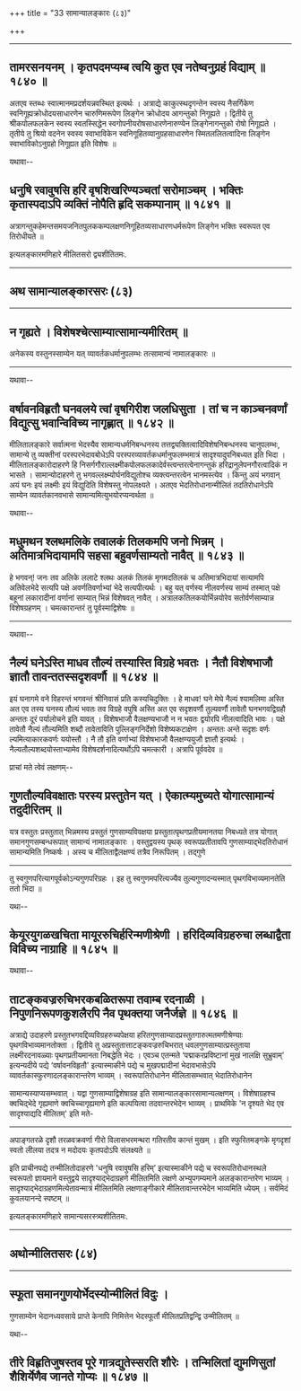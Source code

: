 +++
title = "33 सामान्यालङ्कारः (८३)"

+++



_________


## तामरसनयनम् । कृतपदमप्यम्ब त्वयि कुत एव नतेष्वनुग्रहं विद्याम् ॥ १८४० ॥

अतएव स्तब्धः स्वात्मानमप्रदर्शयन्नवस्थित इत्यर्थः । अत्राद्ये
काकुत्स्थदृगन्तेन स्वस्य नैसर्गिकेण स्वनिगूह्यक्रोधोदयसाधारणेन
चारुणिमरूपेण लिङ्गेन क्रोधोदय आगन्तुको निगूह्यते । द्वितीये तु
श्रीकपोलफलकेन स्वस्य स्वतस्सिद्धेन स्वगोपनीयरोषसाधारणेनारुण्येन
लिङ्गेनागन्तुको रोषो निगूह्यते । तृतीये तु श्रियो वदनेन स्वस्य
स्वाभाविकेन स्वनिगूहितव्यानुग्रहसाधारणेन स्मितललितत्वादिना लिङ्गेन
स्वाभाविकोऽनुग्रहो निगूह्यत इति विशेषः ॥

यथावा--



## धनुषि रवावुषसि हरिं वृषशिखरिण्यञ्चतां सरोमाञ्चम् । भक्तिः कृतास्पदाऽपि व्यक्तिं नोपैति हृदि सकम्पानाम् ॥ १८४१ ॥

अत्रागन्तुकहेमन्तसमयजनितपुलककम्पलक्षणनिगूहितव्यसाधारणधर्मरूपेण लिङ्गेन
भक्तिः स्वरूपत एव तिरोधीयते ॥

इत्यलङ्कारमणिहारे मीलितसरो द्व्यशीतितमः.


_________


## अथ सामान्यालङ्कारसरः (८३)


_________




## न गृह्यते । विशेषश्चेत्साम्यात्सामान्यमीरितम् ॥

अनेकस्य वस्तुनस्साम्येन यत् व्यावर्तकधर्मानुपलम्भः तत्सामान्यं
नामालङ्कारः ॥


_________


यथावा--



## वर्षावनविहृतौ घनवलये त्वां वृषगिरीश जलधिसुता । तां च न काञ्चनवर्णां विद्युत्सु भवान्विविच्य नागृह्णात् ॥ १८४२ ॥

मीलितालङ्कारे सर्वात्मना भेदस्यैव सामान्यधर्मनिबन्धनस्य
तत्तद्व्यक्तित्वादिविशेषनिबन्धनस्य चानुपलम्भः, सामान्ये तु व्यक्तीनां
परस्परभेदावबोधेऽपि परस्परव्यावर्तकधर्मानुफलम्भमात्रं सादृश्यादुपनिबध्यत
इति भिदा । मीलितालङ्कारोदाहरणे हि
निसर्गगौराल्लक्ष्मीकपोलफलकादेर्वस्त्वन्तरत्वेनागन्तुकं
हरिद्रानुलेपनगौरत्वादिकं न भासते । सामान्योदाहरणे तु
भगवल्लक्ष्म्योर्घनविद्युतोश्च व्यक्त्यन्तरत्वेन भानमस्त्येव । किन्तु अयं
भगवान् अयं घनः इयं लक्ष्मीः इयं विद्युदिति विशेषस्तु नोपलक्ष्यते । अतएव
भेदतिरोधानान्मीलितं तदतिरोधानेऽपि साम्येन व्यावर्तकानवभासे
सामान्यमित्युभयोरप्यन्वर्थता ॥

यथावा--



## मधुमथन श्लथमलिके तवालकं तिलकमपि जनो भिन्नम् । अतिमात्रभिदायामपि सहसा बहुवर्णसाम्यतो नावैत् ॥ १८४३ ॥

हे भगवन्! जनः तव अलिके ललाटे श्लथः अलकं तिलकं मृगमदतिलकं च
अतिमात्रभिदायां सत्यामपि अतिवेलभेदे सत्यपि पक्षे अवर्णतिवर्णाभ्यां भेदे
सत्यपीत्यर्थः । बहु यत् वर्णस्य नीलवर्णस्य साम्यं तस्मात् पक्षे बहूनां
लकारादीनां वर्णानां साम्यात् भिन्नं विशेषवत् नावैत् ।
अत्रालकतिलकयोर्भिन्नयोरेव सतोर्वर्णसाम्यान्न विशेषग्रहणम् ।
चमत्कारान्तरं तु पूर्वस्माद्विशेषः ॥


_________


यथावा--



## नैल्यं घनेऽस्ति माधव तौल्यं तस्यास्ति विग्रहे भवतः । नैतौ विशेषभाजौ ज्ञातौ तावन्ततस्सदृशवर्णौ ॥ १८४४ ॥

इयं घनागमे वने विहरन्तं भगवन्तं श्रीनिवासं प्रति कस्यचिदुक्तिः । हे
माधव! घने मेघे नैल्यं श्यामलिमा अस्ति अत एव तस्य घनस्य तौल्यं भवतः तव
विग्रहे वपुषि अस्ति अत एव सदृशवर्णौ तुल्यवर्णौ तावेतौ घनभगवद्विग्रहौ
अन्ततः दूरं पर्यालोचने इति यावत् । विशेषभाजौ वैलक्षण्यभाजौ न न भवतः
द्वयोरपि नीलत्वादिति भावः । पक्षे तावेतौ नैल्यं तौल्यमिति शब्दौ
तावेताविति पुल्लिङ्गनिर्देशो विशेष्यकटाक्षेण । अन्ततः अन्ते सदृशः वर्णः
ल्यमित्याकारकवर्णः ययोस्तौ । नै तौ इति वर्णाभ्यां विशेषभाजौ
वैलक्षण्ययुजौ ज्ञातौ इत्यर्थः । नैल्यतौल्यशब्दयोस्ताभ्यामेव
विशेषदर्शनादित्यर्थोऽपि चमत्कारी । अत्रापि पूर्ववदेव ॥

प्राचां मते त्वेवं लक्षणम्--



## गुणतौल्यविवक्षातः परस्य प्रस्तुतेन यत् । ऐकात्म्यमुच्यते योगात्सामान्यं तदुदीरितम् ॥

यत्र वस्तुतः प्रस्तुतात् भिन्नमस्य प्रस्तुतं गुणसाम्यविवक्षया
प्रस्तुतात्पृथगप्रतीयमानतया निबध्यते तत्र योगात् समानगुणसम्बन्धरूपात्
सामान्यं नामालङ्कारः । वस्तुद्वयस्य पृथक् स्वरूपप्रतीतावपि
गुणसाम्याद्भेदतिरोधानं सामान्यमिति निष्कर्षः । अस्य च मीलिताद्वैलक्षण्यं
तत्रैव निरूपितम् । तद्गुणे


_________


तु स्वगुणपरित्यागपूर्वकोऽन्यगुणपरिग्रहः । इह तु स्वगुणमपरित्यज्यैव
तुल्यगुणादन्यस्मात् पृथगविभाव्यमानतेति ततो भिदा ॥

यथा--



## केयूरयुगळखचिता मायूररुचिर्हरिन्मणीश्रेणी । हरिदिव्यविग्रहरुचा लब्धाद्वैता विविच्य नाग्राहि ॥ १८४५ ॥

यथावा--



## ताटङ्कवज्ररुचिभरकबळितरूपा तवाम्ब रदनाळी । निपुणनिरूपणकुशलैरपि नैव पृथक्तया जनैर्जज्ञे ॥ १८४६ ॥

अत्राद्ये उदाहरणे प्रस्तुतभगवद्दिव्यविग्रहरुच्यपेक्षया
हरितगुणसाम्यादप्रस्तुतगारुत्मतमणीश्रेण्याः पृथगविभाव्यमानतोक्ता ।
द्वितीये तु अप्रस्तुतात्ताटङ्कवज्ररुचिभरात् धवलगुणसाम्यात्प्रस्तुताया
लक्ष्मीरदनावळ्याः पृथगप्रतीयमानता निबद्धेति भेदः । एवञ्च एतन्मते
‘पद्माकरप्रविष्टानां मुखं नालक्षि सुभ्रुवाम्’ इत्यन्यदीये पद्ये
‘वर्षावनविहृतौ' इत्यास्माकीने पद्ये च मुखपद्मादीनां भेदावभासेऽपि
व्यावर्तकास्फुरणादलङ्कारान्तरेण भाव्यम् । स्वरूपातिरोधानेन मीलितासम्भवात्
भेदातिरोधानेन

सामान्यस्याप्यसम्भवात् । यद्वा गुणसाम्याद्विशेषाग्रह इति
सामान्यालङ्कारसामान्यलक्षणम् । विशेषाग्रहश्च क्वचिद्भेदे गृह्यमाणे
क्वचिच्चागृह्यमाणे इति कल्पयित्वा तदवान्तरभेदेन भाव्यम् । प्राथमिके 'न
दृश्यते भेद एव सादृश्याद्यदि मीलितम्' इति मते-


_________


अपाङ्गतरळे दृशौ तरळवक्रवर्णा गीरो
विलासभरमन्थरा गतिरतीव कान्तं मुखम् ।
इति स्फुरितमङ्गके मृगदृशां स्वतो लीलया
तदत्र न मदोदयः कृतपदोऽपि संलक्ष्यते ॥

इति प्राचीनपद्ये तन्मीलितोदाहरणे 'धनुषि रवावुषसि हरिम्’ इत्यास्माकीने
पद्ये च स्वरूपतिरोधानस्थले स्वरूपतो ज्ञायमाने वस्तुद्वये
सादृश्याद्भेदाग्रहणे मीलितमिति लक्षणे अभ्युपगम्यमाने अलङ्कारान्तरेण
भाव्यम् । सादृश्याद्भेदाग्रहणमित्येतावन्मात्रं मीलितमिति लक्षणाङ्गीकारे
मीलितावान्तरभेदेन भाव्यमिति ध्येयम् । सर्वमिदं कुवलयानन्दे स्पष्टम् ॥

इत्यलङ्कारमणिहारे सामान्यसरस्त्र्यशीतितमः.


_________




## अथोन्मीलितसरः (८४)


_________


## स्फूता समानगुणयोर्भेदस्योन्मीलितं विदुः ।

गुणसाम्येन भेदानध्यवसाये प्राप्ते केनापि निमित्तेन भेदस्फूर्तौ
मीलितप्रतिद्वन्द्वि उन्मीलितम् ॥

यथा--



## तीरे विहृतिजुषस्तव पूरे गात्रद्युतेस्सरति शौरेः । तन्मिलितां द्युमणिसुतां शैशिर्येणैव जानते गोप्यः ॥ १८४७ ॥

